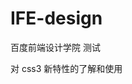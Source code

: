 <!--
 * @Author: qinhuayong
 * @Date: 2021-09-13 10:27:09
 * @LastEditTime: 2021-09-13 10:30:14
 * @LastEditors: qinhuayong
 * @Description:
 * @FilePath: /IFE-design/README.md
-->

# IFE-design

百度前端设计学院 测试

对 css3 新特性的了解和使用
